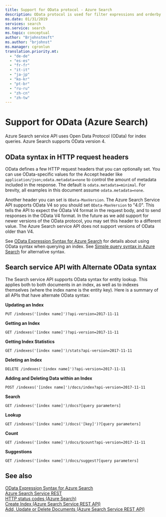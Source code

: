 ```yaml
---
title: Support for OData protocol - Azure Search
description: OData protocol is used for filter expressions and orderby expressions in Azure Search queries.
ms.date: 01/31/2019
services: search
ms.service: search
ms.topic: conceptual
author: "Brjohnstmsft"
ms.author: "brjohnst"
ms.manager: cgronlun
translation.priority.mt:
  - "de-de"
  - "es-es"
  - "fr-fr"
  - "it-it"
  - "ja-jp"
  - "ko-kr"
  - "pt-br"
  - "ru-ru"
  - "zh-cn"
  - "zh-tw"
---
```

# Support for OData (Azure Search)
  Azure Search service API uses Open Data Protocol (OData) for index queries. Azure Search supports OData version 4.  

## OData syntax in HTTP request headers  
 OData defines a few HTTP request headers that you can optionally set. You can use OData-specific values for the Accept header like `application/json;odata.metadata=none` to control the amount of metadata included in the response. The default is `odata.metadata=minimal`. For brevity, all examples in this document assume `odata.metadata=none`.  

 Another header you can set is `OData-MaxVersion`. The Azure Search Service API supports OData V4 so you should set `OData-MaxVersion` to "4.0". This tells the API to expect the OData V4 format in the request body, and to send responses in the OData V4 format. In the future as we add support for newer versions of the OData protocol, you may set this header to a different value. The Azure Search service API does not support versions of OData older than V4.  

 See [OData Expression Syntax for Azure Search](how-to-odata-expression-syntax-for-azure-search.md) for details about using OData syntax when querying an index. See [Simple query syntax in Azure Search](how-to-simple-query-syntax-in-azure-search.md) for alternative syntax.  

## Search service API with Alternate OData syntax  
 The Search service API supports OData syntax for entity lookup. This applies both to both documents in an index, as well as to indexes themselves (where the index name is the entity key). Here is a summary of all APIs that have alternate OData syntax:  

 **Updating an Index**  

```  
PUT /indexes('[index name]')?api-version=2017-11-11
```  

 **Getting an Index**  

```  
GET /indexes('[index name]')?api-version=2017-11-11  
```  

 **Getting Index Statistics**  

```  
GET /indexes('[index name]')/stats?api-version=2017-11-11 
```  

 **Deleting an Index**  

```  
DELETE /indexes('[index name]')?api-version=2017-11-11  
```  

 **Adding and Deleting Data within an Index**  

```  
POST /indexes('[index name]')/docs/index?api-version=2017-11-11  
```  

 **Search**  

```  
GET /indexes('[index name]')/docs?[query parameters]  
```  

 **Lookup**  

```  
GET /indexes('[index name]')/docs('[key]')?[query parameters]  
```  

 **Count**  

```  
GET /indexes('[index name]')/docs/$count?api-version=2017-11-11 
```  

 **Suggestions**  

```  
GET /indexes('[index name]')/docs/suggest?[query parameters]  
```  

## See also  
 [OData Expression Syntax for Azure Search](how-to-odata-expression-syntax-for-azure-search.md)   
 [Azure Search Service REST](https://docs.microsoft.com/rest/api/searchservice/)   
 [HTTP status codes &#40;Azure Search&#41;](https://docs.microsoft.com/rest/api/searchservice/http-status-codes)   
 [Create Index &#40;Azure Search Service REST API&#41;](https://docs.microsoft.com/rest/api/searchservice/create-index)   
 [Add, Update or Delete Documents &#40;Azure Search Service REST API&#41;](https://docs.microsoft.com/rest/api/searchservice/addupdate-or-delete-documents)  
